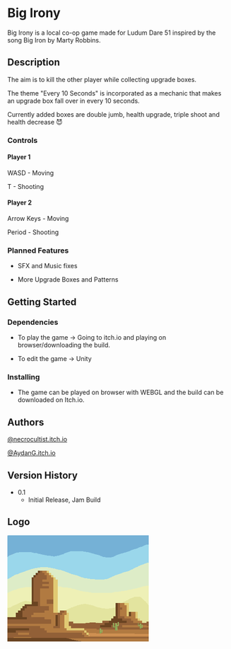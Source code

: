 # Big Irony

Big Irony is a local co-op game made for Ludum Dare 51 inspired by the song Big Iron by Marty Robbins.

## Description

The aim is to kill the other player while collecting upgrade boxes.

The theme "Every 10 Seconds" is incorporated as a mechanic that makes an upgrade box fall over in every 10 seconds.

Currently added boxes are double jumb, health upgrade, triple shoot and health decrease 😈

### Controls

#### Player 1

WASD - Moving

T - Shooting

#### Player 2

Arrow Keys - Moving

Period - Shooting

### Planned Features

- SFX and Music fixes

- More Upgrade Boxes and Patterns

## Getting Started

### Dependencies

- To play the game -> Going to itch.io and playing on browser/downloading the build.

- To edit the game -> Unity

### Installing

- The game can be played on browser with WEBGL and the build can be downloaded on Itch.io.

## Authors

[@necrocultist.itch.io](https://necrocultist.itch.io)

[@AydanG.itch.io](https://aydang.itch.io)

## Version History

- 0.1
  - Initial Release, Jam Build

## Logo

![inGame](Assets/Art/Background/background.png)
